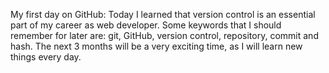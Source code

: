 My first day on GitHub: Today I learned that version control is an essential part of my career as web developer. Some keywords that I should remember for later are: git, GitHub, version control, repository, commit and hash. The next 3 months will be a very exciting time, as I will learn new things every day.
